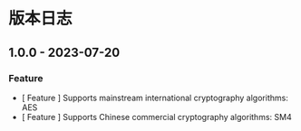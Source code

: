 # 版本日志

## 1.0.0 - 2023-07-20

### Feature

* [ Feature ] Supports mainstream international cryptography algorithms: AES
* [ Feature ] Supports Chinese commercial cryptography algorithms: SM4
